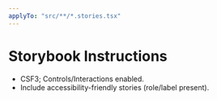 ```yaml
---
applyTo: "src/**/*.stories.tsx"
---
```

# Storybook Instructions
- CSF3; Controls/Interactions enabled.
- Include accessibility-friendly stories (role/label present).
